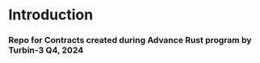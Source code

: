 # Introduction #
### Repo for Contracts created during Advance Rust program by Turbin-3 Q4, 2024 ###